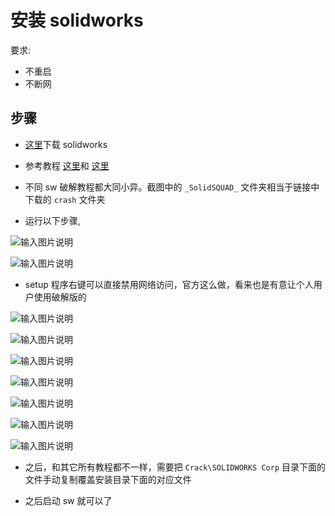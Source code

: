 # 安装 solidworks

要求:

* 不重启
* 不断网



## 步骤

* [这里](https://getintopc.com/softwares/3d-cad/solidworks-2024-free-download/)下载 solidworks

* 参考教程 [这里](https://mp.weixin.qq.com/s/qDKmaNZK2qGJ5vRdjixkzA)和 [这里](http://www.jxage.com/28638.html)

* 不同 sw 破解教程都大同小异。截图中的 `_SolidSQUAD_` 文件夹相当于链接中下载的 `crash` 文件夹

* 运行以下步骤,

![输入图片说明](https://github.com/ymma98/picx-images-hosting/raw/master/20250307/image.2ks2asueia.webp)


![输入图片说明](https://github.com/ymma98/picx-images-hosting/raw/master/20250307/image.8z6o6ehcc9.webp)

* setup 程序右键可以直接禁用网络访问，官方这么做，看来也是有意让个人用户使用破解版的

![输入图片说明](https://github.com/ymma98/picx-images-hosting/raw/master/20250307/image.13lx91w2f5.webp)


![输入图片说明](https://github.com/ymma98/picx-images-hosting/raw/master/20250307/image.m7y64stj.webp)


![输入图片说明](https://github.com/ymma98/picx-images-hosting/raw/master/20250307/image.7zqkt8kccz.webp)


![输入图片说明](https://github.com/ymma98/picx-images-hosting/raw/master/20250307/image.92qa44go98.webp)


![输入图片说明](https://github.com/ymma98/picx-images-hosting/raw/master/20250307/image.wipdmg33h.webp)


![输入图片说明](https://github.com/ymma98/picx-images-hosting/raw/master/20250307/image.7lk52ddrb2.webp)

![输入图片说明](https://github.com/ymma98/picx-images-hosting/raw/master/20250307/image.9kgbspk0km.webp)


* 之后，和其它所有教程都不一样，需要把 `Crack\SOLIDWORKS Corp`  目录下面的文件手动复制覆盖安装目录下面的对应文件

* 之后启动 sw 就可以了
<!--stackedit_data:
eyJoaXN0b3J5IjpbMzkwOTI0NzA2LC0xMjQ1NzcwMjI5LC04Nz
k5OTYzNTksMjA2MzM4OTg4LC0yMDY0NzQ1MDkwLDIwNjMzODk4
OCwtMTkxMTMyNzE0MSwxMjA1MDYwODY0XX0=
-->